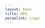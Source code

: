 ```yaml
---
layout: base
title: RPG
permalink: /rpg/
---
```


<canvas id='gameCanvas'></canvas>

<script type="module">
    import GameControl from '{{site.baseurl}}/assets/js/rpg/GameControl.js';

    // Background data
    const image_src = "{{site.baseurl}}/images/rpg/anorLondo.jpg";
    const image_data = {
        pixels: {height: 580, width: 1038}
    };
    const image = {src: image_src, data: image_data};

    // Sprite data
    const sprite_src = "{{site.baseurl}}/images/rpg/skeleton.png";
    const sprite_data = {
        SCALE_FACTOR: 10,
        STEP_FACTOR: 1000,
        ANIMATION_RATE: 50,
        pixels: {height: 256, width: 576 },
        orientation: {rows: 4, columns: 9 },
        down: {row: 2, start: 0, columns: 9 },
        left: {row: 1, start: 0, columns: 9 },
        right: {row: 3, start: 0, columns: 9 },
        up: {row: 0, start: 0, columns: 9 },
    };
    const sprite = {src: sprite_src, data: sprite_data};

    const sprite1_src = "{{site.baseurl}}/images/rpg/skeleton.png";
    const sprite1_data = {
        SCALE_FACTOR: 10,
        STEP_FACTOR: 1000,
        ANIMATION_RATE: 50,
        pixels: {height: 256, width: 576 },
        orientation: {rows: 4, columns: 9 },
        down: {row: 2, start: 0, columns: 9 },
        left: {row: 1, start: 0, columns: 9 },
        right: {row: 3, start: 0, columns: 9 },
        up: {row: 0, start: 0, columns: 9 },
    };
    const sprite1 = {src: sprite1_src, data: sprite1_data};

    // Assets for game
    //const assets = {}
    //const assets = {image: image}
    //const assets = {sprite: sprite}
    const assets = {image: image, sprite: sprite, sprite1: sprite1}

    // Start game engine
    GameControl.start(assets);
</script>

